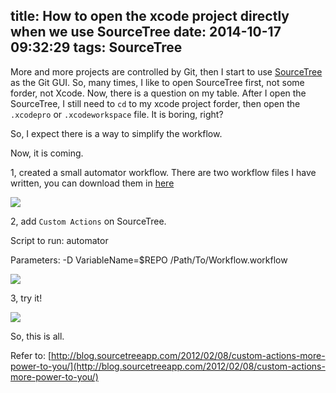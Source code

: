 title: How to open the xcode project directly when we use SourceTree
date: 2014-10-17 09:32:29
tags: SourceTree
---
More and more projects are controlled by Git, then I start to use [SourceTree](http://www.sourcetreeapp.com) as the Git GUI. So, many times, I like to open SourceTree first, not some forder, not Xcode. Now, there is a question on my table. After I open the SourceTree, I still need to `cd` to my xcode project forder, then open the `.xcodepro` or `.xcodeworkspace` file. It is boring, right?

So, I expect there is a way to simplify the workflow.

Now, it is coming. 

1, created a small automator workflow. There are two workflow files I have written, you can download them in [here](https://github.com/tuchangwei/SoureTreeWorkflow)

![](/2014/10/13/How-to-calculate-table-cell-height-using-auto-layout/reTree/QQ20141017-1@2x.png)

2, add `Custom Actions` on SourceTree.

Script to run: automator

Parameters:  -D VariableName=$REPO /Path/To/Workflow.workflow

![](/2014/10/13/How-to-calculate-table-cell-height-using-auto-layout/reTree/QQ20141017-2@2x.png)

3, try it!

![](/2014/10/13/How-to-calculate-table-cell-height-using-auto-layout/reTree/QQ20141017-3@2x.png)

So, this is all.

Refer to: [http://blog.sourcetreeapp.com/2012/02/08/custom-actions-more-power-to-you/](http://blog.sourcetreeapp.com/2012/02/08/custom-actions-more-power-to-you/)

